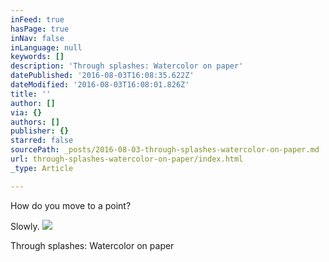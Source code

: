 ```yaml
---
inFeed: true
hasPage: true
inNav: false
inLanguage: null
keywords: []
description: 'Through splashes: Watercolor on paper'
datePublished: '2016-08-03T16:08:35.622Z'
dateModified: '2016-08-03T16:08:01.826Z'
title: ''
author: []
via: {}
authors: []
publisher: {}
starred: false
sourcePath: _posts/2016-08-03-through-splashes-watercolor-on-paper.md
url: through-splashes-watercolor-on-paper/index.html
_type: Article

---
```

How do you move to a point?

Slowly.
![](https://the-grid-user-content.s3-us-west-2.amazonaws.com/9e05ffdd-41ae-4e3c-8a7f-50de6781fda4.png)

Through splashes: Watercolor on paper